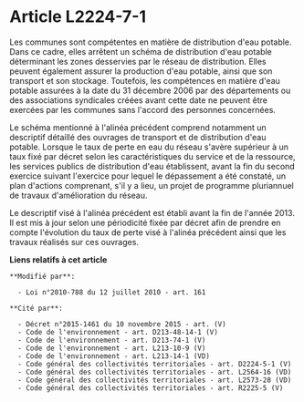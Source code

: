 # Article L2224-7-1

Les communes sont compétentes en matière de distribution d'eau potable. Dans ce cadre, elles arrêtent un schéma de
distribution d'eau potable déterminant les zones desservies par le réseau de distribution. Elles peuvent également assurer la
production d'eau potable, ainsi que son transport et son stockage.   Toutefois, les compétences en matière  d'eau potable
assurées à la date du 31 décembre 2006 par des  départements ou des associations syndicales créées avant cette date ne
peuvent être exercées par les communes sans l'accord des personnes  concernées.

Le schéma mentionné à  l'alinéa précédent comprend notamment un descriptif détaillé des  ouvrages de transport et de
distribution d'eau potable. Lorsque le taux  de perte en eau du réseau s'avère supérieur à un taux fixé par décret  selon les
caractéristiques du service et de la ressource, les services  publics de distribution d'eau établissent, avant la fin du
second  exercice suivant l'exercice pour lequel le dépassement a été constaté,  un plan d'actions comprenant, s'il y a lieu,
un projet de programme  pluriannuel de travaux d'amélioration du réseau. 

Le descriptif visé à l'alinéa précédent est établi avant la fin de  l'année 2013. Il est mis à jour selon une périodicité
fixée par décret  afin de prendre en compte l'évolution du taux de perte visé à l'alinéa  précédent ainsi que les travaux
réalisés sur ces ouvrages.

**Liens relatifs à cet article**

	**Modifié par**:

	  - Loi n°2010-788 du 12 juillet 2010 - art. 161

	**Cité par**:

	  - Décret n°2015-1461 du 10 novembre 2015 - art. (V)
	  - Code de l'environnement - art. D213-48-14-1 (V)
	  - Code de l'environnement - art. D213-74-1 (V)
	  - Code de l'environnement - art. L213-10-9 (V)
	  - Code de l'environnement - art. L213-14-1 (VD)
	  - Code général des collectivités territoriales - art. D2224-5-1 (V)
	  - Code général des collectivités territoriales - art. L2564-16 (VD)
	  - Code général des collectivités territoriales - art. L2573-28 (VD)
	  - Code général des collectivités territoriales - art. R2225-5 (V)
